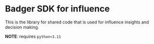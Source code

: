 # Badger SDK for influence

This is the library for shared code that is used for influence insights and decision making.

**NOTE**: requires `python<3.11`
